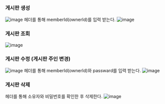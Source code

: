 
### 게시판 생성
![image](https://github.com/user-attachments/assets/ef7dd4c2-5be7-44ed-ba3c-aea83c59322f)
헤더를 통해 memberId(ownerId)를 입력 받는다. 
![image](https://github.com/user-attachments/assets/9ee6fd47-1b00-4ff7-84cb-e6b902b11db9)

### 게시판 조회 
![image](https://github.com/user-attachments/assets/dd4760fa-2ea7-4f63-b7ab-e2203cb2599a)

### 게시판 수정 (게시판 주인 변경)
![image](https://github.com/user-attachments/assets/7ed6d2d9-86f4-4841-b0a2-577d2a9c41bc)
헤더를 통해 memberId(ownerId)와 passward를 입력 받는다.
![image](https://github.com/user-attachments/assets/2daed446-7f0e-4e6e-8e36-3f488f3e2de6)

### 게시판 삭제 
헤더를 통해 소유자와 비밀번호를 확인한 후 삭제한다. 
![image](https://github.com/user-attachments/assets/8b9e8d01-17c9-44d6-a698-5ea63f24ab78)
